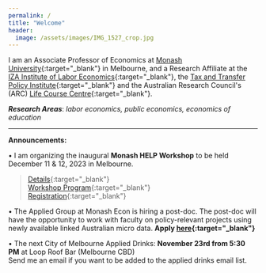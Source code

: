 ```yaml
---
permalink: /
title: "Welcome"
header:
  image: /assets/images/IMG_1527_crop.jpg
---
```


I am an Associate Professor of Economics at [Monash University](https://research.monash.edu/en/persons/stefanie-fischer){:target="_blank"} in Melbourne, and a Research Affiliate at the [IZA Institute of Labor Economics](https://www.iza.org/){:target="_blank"}, the [Tax and Transfer Policy Institute](https://taxpolicy.crawford.anu.edu.au/){:target="_blank"} and the Australian Research Council's (ARC) [Life Course Centre](https://lifecoursecentre.org.au/){:target="_blank"}.

***Research Areas***: *labor economics, public economics, economics of education*

---


**Announcements:**

•	I am organizing the inaugural **Monash HELP Workshop** to be held December 11 & 12, 2023 in Melbourne. 
>[Details](/assets/docs/xx.pdf){:target="_blank"}\
>[Workshop Program](/assets/docs/xx.pdf){:target="_blank"}\
>[Registration]( https://events.humanitix.com/monash-help-workshop){:target="_blank"}

•	The Applied Group at Monash Econ is hiring a post-doc. The post-doc will have the opportunity to work with faculty on policy-relevant projects using newly available linked Australian micro data. **Apply [here]( https://careers.pageuppeople.com/513/cw/en/job/655936/research-fellow-economics){:target="_blank"}**

•	The next City of Melbourne Applied Drinks: **November 23rd from 5:30 PM** at Loop Roof Bar (Melbourne CBD)\
Send me an email if you want to be added to the applied drinks email list.



